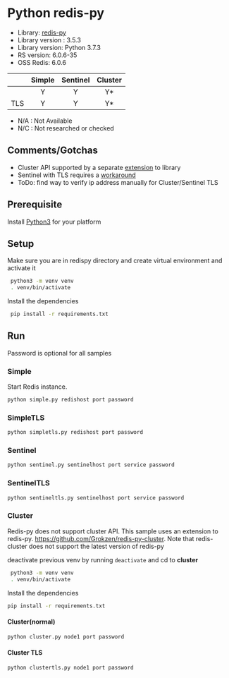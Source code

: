  # Python redis-py
* Library: [redis-py](https://github.com/andymccurdy/redis-py)
* Library version : 3.5.3
* Library version: Python 3.7.3
* RS version: 6.0.6-35
* OSS Redis: 6.0.6

|     | Simple | Sentinel| Cluster|
|:--- |:---:   |:---:    |:---:   |
|     | Y      | Y       | Y*     |
| TLS | Y      | Y       | Y*     |
* N/A : Not Available
* N/C : Not researched or checked

## Comments/Gotchas
* Cluster API supported by a separate [extension](https://github.com/Grokzen/redis-py-cluster) to library
* Sentinel with TLS requires a [workaround](https://github.com/andymccurdy/redis-py/issues/1306)
* ToDo: find way to verify ip address manually for Cluster/Sentinel TLS

## Prerequisite
Install [Python3](https://www.python.org/downloads/) for your platform

## Setup
Make sure you are in redispy directory and create virtual environment and activate it
```bash
 python3 -m venv venv
 . venv/bin/activate
```

Install the dependencies
```bash
 pip install -r requirements.txt
 ```
## Run
Password is optional for all samples

### Simple
Start Redis instance.
```bash
python simple.py redishost port password
```

### SimpleTLS
```bash
python simpletls.py redishost port password
```

### Sentinel
```bash
python sentinel.py sentinelhost port service password
```

### SentinelTLS
```bash
python sentineltls.py sentinelhost port service password
```

### Cluster
Redis-py does not support cluster API. This sample uses an extension to redis-py. https://github.com/Grokzen/redis-py-cluster. 
Note that redis-cluster does not support the latest version of redis-py

deactivate previous venv by running `deactivate` and cd to **cluster**
```bash
 python3 -m venv venv
 . venv/bin/activate
```
Install the dependencies
```bash
pip install -r requirements.txt
 ```
#### Cluster(normal)
```bash
python cluster.py node1 port password
```

#### Cluster TLS
```bash
python clustertls.py node1 port password
```
